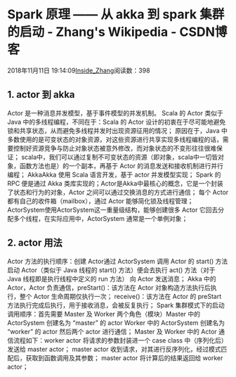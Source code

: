 
# Spark 原理 —— 从 akka 到 spark 集群的启动 - Zhang's Wikipedia - CSDN博客


2018年11月11日 19:14:09[Inside_Zhang](https://me.csdn.net/lanchunhui)阅读数：398



## 1. actor 到 akka
Actor 是一种消息并发模型，基于事件模型的并发机制。
Scala 的 Actor 类似于 Java 中的多线程编程，不同在于：Scala 的 Actor 设计的初衷在于尽可能地避免锁和共享状态，从而避免多线程并发时出现资源征用的情况；
原因在于，Java 中多数使用的是可变状态的对象资源，对这些资源进行共享实现多线程编程的话，需要控制好资源竞争与防止对象状态被意外修改，而对象状态的不变形往往很难保证；
scala中，我们可以通过复制不可变状态的资源（即对象，scala中一切皆对象，函数方法也是）的一个副本，再基于 Actor 的消息发送和接收机制进行并行编程；
AkkaAkka 使用 Scala 语言开发，基于 actor 并发模型实现；
Spark 的 RPC 便是通过 Akka 类库实现的；Actor是Akka中最核心的概念，它是一个封装了状态和行为的对象，Actor 之间可以通过交换消息的方式进行通信；
每个 Actor 都有自己的收件箱（mailbox），通过 Actor 能够简化锁及线程管理；
ActorSystem使用ActorSystem这一重量级结构，能够创建很多 Actor
它回去分配多个线程，在实际应用中，ActorSystem 通常是一个单例对象；

## 2. actor 用法
Actor 方法的执行顺序：创建 Actor通过 ActorSystem
调用 Actor 的 start() 方法启动 Actor（类似于 Java 线程的 start() 方法）便会去执行 act() 方法（对于 Java 线程即是执行线程中定义的 run 方法）
向 Actor 发送消息；
Akka 中的 Actor，Actor 负责通信，preStart()：该方法在 Actor 对象构造方法执行后执行，整个 Actor 生命周期仅执行一次；
receive()：该方法在 Actor 的 preStart 方法执行完成后执行，用于接收消息，会被反复执行；
Spark 集群模式下的启动调用顺序：首先需要 Master 及 Worker 两个角色（模块）Master 中的 ActorSystem 创建名为 “master” 的 actor
Worker 中的 ActorSystem 创建名为 “worker” 的 actor
然后两个 actor 进行通信；
Master 及 Worker 中的 Actor 通信流程如下：worker actor 将请求的参数封装进一个 case class 中（序列化后）发送给 master actor；
master actor 收到请求，对其进行反序列化，经过模式匹配后，获取到函数调用及其参数；
master actor 将计算后的结果返回给 worker actor；


